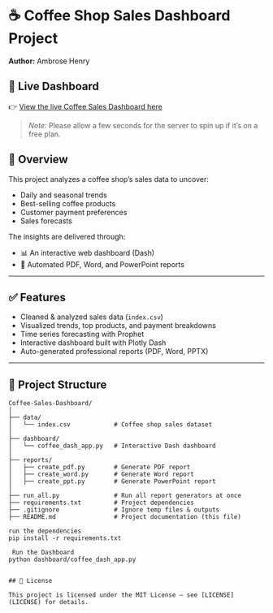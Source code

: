# ☕ Coffee Shop Sales Dashboard Project

**Author:** Ambrose Henry


## 🚀 Live Dashboard

👉 [View the live Coffee Sales Dashboard here](http://127.0.0.1:8050/)

> *Note:* Please allow a few seconds for the server to spin up if it’s on a free plan.


## 📌 Overview

This project analyzes a coffee shop’s sales data to uncover:
- Daily and seasonal trends
- Best-selling coffee products
- Customer payment preferences
- Sales forecasts

The insights are delivered through:
- 📊 An interactive web dashboard (Dash)
- 📄 Automated PDF, Word, and PowerPoint reports

---

## ✅ Features

- Cleaned & analyzed sales data (`index.csv`)
- Visualized trends, top products, and payment breakdowns
- Time series forecasting with Prophet
- Interactive dashboard built with Plotly Dash
- Auto-generated professional reports (PDF, Word, PPTX)

---

## 📂 Project Structure

```plaintext
Coffee-Sales-Dashboard/
│
├── data/
│   └── index.csv            # Coffee shop sales dataset
│
├── dashboard/
│   └── coffee_dash_app.py   # Interactive Dash dashboard
│
├── reports/
│   ├── create_pdf.py        # Generate PDF report
│   ├── create_word.py       # Generate Word report
│   ├── create_ppt.py        # Generate PowerPoint report
│
├── run_all.py               # Run all report generators at once
├── requirements.txt         # Project dependencies
├── .gitignore               # Ignore temp files & outputs
├── README.md                # Project documentation (this file)

run the dependencies
pip install -r requirements.txt

 Run the Dashboard
python dashboard/coffee_dash_app.py


## 📜 License

This project is licensed under the MIT License — see [LICENSE](LICENSE) for details.


